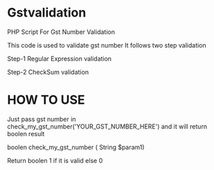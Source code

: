 # Gstvalidation
PHP Script For Gst Number Validation

This code is used to validate gst number
It follows two step validation

Step-1
Regular Expression validation

Step-2
CheckSum validation

# HOW TO USE

Just pass gst number in  check_my_gst_number('YOUR_GST_NUMBER_HERE') and it will return boolen result

boolen check_my_gst_number ( String $param1)

Return boolen 1 if it is valid else 0 
